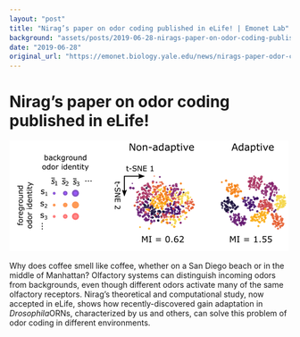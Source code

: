 ```yaml
---
layout: "post"
title: "Nirag’s paper on odor coding published in eLife! | Emonet Lab"
background: "assets/posts/2019-06-28-nirags-paper-on-odor-coding-published-in-elife-emonet-lab/img_for_website.png"
date: "2019-06-28"
original_url: "https://emonet.biology.yale.edu/news/nirags-paper-odor-coding-published-elife"
---
```

# Nirag’s paper on odor coding published in eLife!

![](assets/posts/2019-06-28-nirags-paper-on-odor-coding-published-in-elife-emonet-lab/img_for_website.png)

Why does coffee smell like coffee, whether on a San Diego beach or in the middle of Manhattan? Olfactory systems can distinguish incoming odors from backgrounds, even though different odors activate many of the same olfactory receptors. Nirag’s theoretical and computational study, now accepted in eLife, shows how recently-discovered gain adaptation in *Drosophila*ORNs, characterized by us and others, can solve this problem of odor coding in different environments.